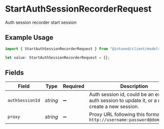 # StartAuthSessionRecorderRequest

Auth session recorder start session

## Example Usage

```typescript
import { StartAuthSessionRecorderRequest } from "@intuned/client/models/components";

let value: StartAuthSessionRecorderRequest = {};
```

## Fields

| Field                                                                                                 | Type                                                                                                  | Required                                                                                              | Description                                                                                           |
| ----------------------------------------------------------------------------------------------------- | ----------------------------------------------------------------------------------------------------- | ----------------------------------------------------------------------------------------------------- | ----------------------------------------------------------------------------------------------------- |
| `authSessionId`                                                                                       | *string*                                                                                              | :heavy_minus_sign:                                                                                    | Auth session id, could be an existing auth session to update it, or a new id to create a new session. |
| `proxy`                                                                                               | *string*                                                                                              | :heavy_minus_sign:                                                                                    | Proxy URL following this format `http://username:password@domain:port`                                |